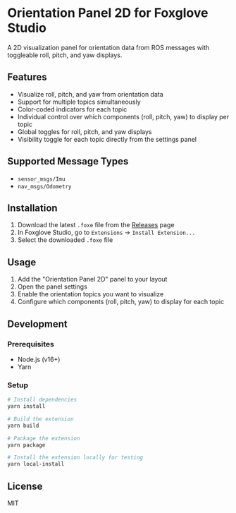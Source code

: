 # Orientation Panel 2D for Foxglove Studio

A 2D visualization panel for orientation data from ROS messages with toggleable roll, pitch, and yaw displays.

## Features

- Visualize roll, pitch, and yaw from orientation data
- Support for multiple topics simultaneously
- Color-coded indicators for each topic
- Individual control over which components (roll, pitch, yaw) to display per topic
- Global toggles for roll, pitch, and yaw displays
- Visibility toggle for each topic directly from the settings panel

## Supported Message Types

- `sensor_msgs/Imu`
- `nav_msgs/Odometry`

## Installation

1. Download the latest `.foxe` file from the [Releases](https://github.com/your-username/foxglove-orientation-panel-2d/releases) page
2. In Foxglove Studio, go to `Extensions` → `Install Extension...`
3. Select the downloaded `.foxe` file

## Usage

1. Add the "Orientation Panel 2D" panel to your layout
2. Open the panel settings
3. Enable the orientation topics you want to visualize
4. Configure which components (roll, pitch, yaw) to display for each topic

## Development

### Prerequisites

- Node.js (v16+)
- Yarn

### Setup

```bash
# Install dependencies
yarn install

# Build the extension
yarn build

# Package the extension
yarn package

# Install the extension locally for testing
yarn local-install
```

## License

MIT
